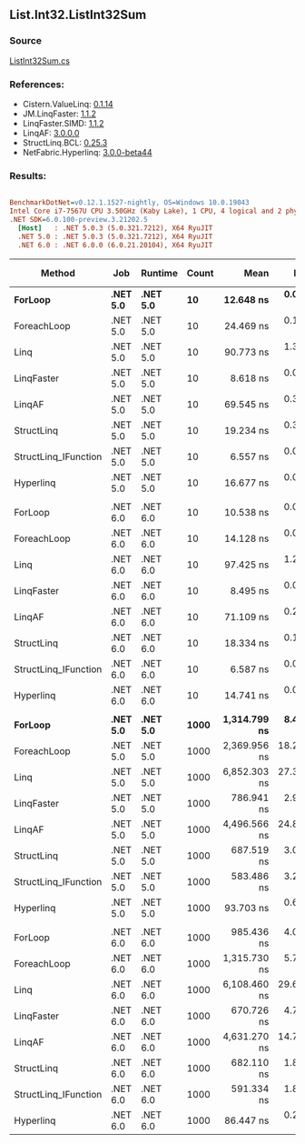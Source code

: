 ﻿## List.Int32.ListInt32Sum

### Source
[ListInt32Sum.cs](../LinqBenchmarks/List/Int32/ListInt32Sum.cs)

### References:
- Cistern.ValueLinq: [0.1.14](https://www.nuget.org/packages/Cistern.ValueLinq/0.1.14)
- JM.LinqFaster: [1.1.2](https://www.nuget.org/packages/JM.LinqFaster/1.1.2)
- LinqFaster.SIMD: [1.1.2](https://www.nuget.org/packages/LinqFaster.SIMD/1.0.3)
- LinqAF: [3.0.0.0](https://www.nuget.org/packages/LinqAF/3.0.0.0)
- StructLinq.BCL: [0.25.3](https://www.nuget.org/packages/StructLinq.BCL/0.25.3)
- NetFabric.Hyperlinq: [3.0.0-beta44](https://www.nuget.org/packages/NetFabric.Hyperlinq/3.0.0-beta44)

### Results:
``` ini

BenchmarkDotNet=v0.12.1.1527-nightly, OS=Windows 10.0.19043
Intel Core i7-7567U CPU 3.50GHz (Kaby Lake), 1 CPU, 4 logical and 2 physical cores
.NET SDK=6.0.100-preview.3.21202.5
  [Host]   : .NET 5.0.3 (5.0.321.7212), X64 RyuJIT
  .NET 5.0 : .NET 5.0.3 (5.0.321.7212), X64 RyuJIT
  .NET 6.0 : .NET 6.0.0 (6.0.21.20104), X64 RyuJIT


```
|               Method |      Job |  Runtime | Count |         Mean |      Error |     StdDev | Ratio | RatioSD |  Gen 0 | Gen 1 | Gen 2 | Allocated |
|--------------------- |--------- |--------- |------ |-------------:|-----------:|-----------:|------:|--------:|-------:|------:|------:|----------:|
|              **ForLoop** | **.NET 5.0** | **.NET 5.0** |    **10** |    **12.648 ns** |  **0.0470 ns** |  **0.0392 ns** |  **1.00** |    **0.00** |      **-** |     **-** |     **-** |         **-** |
|          ForeachLoop | .NET 5.0 | .NET 5.0 |    10 |    24.469 ns |  0.1287 ns |  0.1204 ns |  1.93 |    0.01 |      - |     - |     - |         - |
|                 Linq | .NET 5.0 | .NET 5.0 |    10 |    90.773 ns |  1.3938 ns |  1.1639 ns |  7.18 |    0.09 | 0.0191 |     - |     - |      40 B |
|           LinqFaster | .NET 5.0 | .NET 5.0 |    10 |     8.618 ns |  0.0709 ns |  0.0592 ns |  0.68 |    0.01 |      - |     - |     - |         - |
|               LinqAF | .NET 5.0 | .NET 5.0 |    10 |    69.545 ns |  0.3379 ns |  0.2995 ns |  5.50 |    0.03 |      - |     - |     - |         - |
|           StructLinq | .NET 5.0 | .NET 5.0 |    10 |    19.234 ns |  0.3997 ns |  0.4909 ns |  1.51 |    0.05 | 0.0153 |     - |     - |      32 B |
| StructLinq_IFunction | .NET 5.0 | .NET 5.0 |    10 |     6.557 ns |  0.0473 ns |  0.0369 ns |  0.52 |    0.00 |      - |     - |     - |         - |
|            Hyperlinq | .NET 5.0 | .NET 5.0 |    10 |    16.677 ns |  0.0844 ns |  0.0705 ns |  1.32 |    0.01 |      - |     - |     - |         - |
|                      |          |          |       |              |            |            |       |         |        |       |       |           |
|              ForLoop | .NET 6.0 | .NET 6.0 |    10 |    10.538 ns |  0.0402 ns |  0.0336 ns |  1.00 |    0.00 |      - |     - |     - |         - |
|          ForeachLoop | .NET 6.0 | .NET 6.0 |    10 |    14.128 ns |  0.0612 ns |  0.0511 ns |  1.34 |    0.01 |      - |     - |     - |         - |
|                 Linq | .NET 6.0 | .NET 6.0 |    10 |    97.425 ns |  1.2937 ns |  1.1468 ns |  9.24 |    0.12 | 0.0191 |     - |     - |      40 B |
|           LinqFaster | .NET 6.0 | .NET 6.0 |    10 |     8.495 ns |  0.0406 ns |  0.0380 ns |  0.81 |    0.00 |      - |     - |     - |         - |
|               LinqAF | .NET 6.0 | .NET 6.0 |    10 |    71.109 ns |  0.2575 ns |  0.2150 ns |  6.75 |    0.03 |      - |     - |     - |         - |
|           StructLinq | .NET 6.0 | .NET 6.0 |    10 |    18.334 ns |  0.1077 ns |  0.0841 ns |  1.74 |    0.01 | 0.0153 |     - |     - |      32 B |
| StructLinq_IFunction | .NET 6.0 | .NET 6.0 |    10 |     6.587 ns |  0.0282 ns |  0.0235 ns |  0.63 |    0.00 |      - |     - |     - |         - |
|            Hyperlinq | .NET 6.0 | .NET 6.0 |    10 |    14.741 ns |  0.0470 ns |  0.0417 ns |  1.40 |    0.01 |      - |     - |     - |         - |
|                      |          |          |       |              |            |            |       |         |        |       |       |           |
|              **ForLoop** | **.NET 5.0** | **.NET 5.0** |  **1000** | **1,314.799 ns** |  **8.4523 ns** |  **7.9063 ns** |  **1.00** |    **0.00** |      **-** |     **-** |     **-** |         **-** |
|          ForeachLoop | .NET 5.0 | .NET 5.0 |  1000 | 2,369.956 ns | 18.2812 ns | 17.1003 ns |  1.80 |    0.02 |      - |     - |     - |         - |
|                 Linq | .NET 5.0 | .NET 5.0 |  1000 | 6,852.303 ns | 27.3850 ns | 24.2761 ns |  5.21 |    0.04 | 0.0153 |     - |     - |      40 B |
|           LinqFaster | .NET 5.0 | .NET 5.0 |  1000 |   786.941 ns |  2.9819 ns |  2.4900 ns |  0.60 |    0.00 |      - |     - |     - |         - |
|               LinqAF | .NET 5.0 | .NET 5.0 |  1000 | 4,496.566 ns | 24.8542 ns | 22.0326 ns |  3.42 |    0.03 |      - |     - |     - |         - |
|           StructLinq | .NET 5.0 | .NET 5.0 |  1000 |   687.519 ns |  3.0157 ns |  2.6733 ns |  0.52 |    0.00 | 0.0153 |     - |     - |      32 B |
| StructLinq_IFunction | .NET 5.0 | .NET 5.0 |  1000 |   583.486 ns |  3.2700 ns |  2.7306 ns |  0.44 |    0.00 |      - |     - |     - |         - |
|            Hyperlinq | .NET 5.0 | .NET 5.0 |  1000 |    93.703 ns |  0.6300 ns |  0.5585 ns |  0.07 |    0.00 |      - |     - |     - |         - |
|                      |          |          |       |              |            |            |       |         |        |       |       |           |
|              ForLoop | .NET 6.0 | .NET 6.0 |  1000 |   985.436 ns |  4.0640 ns |  3.6026 ns |  1.00 |    0.00 |      - |     - |     - |         - |
|          ForeachLoop | .NET 6.0 | .NET 6.0 |  1000 | 1,315.730 ns |  5.7154 ns |  4.7726 ns |  1.33 |    0.01 |      - |     - |     - |         - |
|                 Linq | .NET 6.0 | .NET 6.0 |  1000 | 6,108.460 ns | 29.6017 ns | 26.2411 ns |  6.20 |    0.04 | 0.0153 |     - |     - |      40 B |
|           LinqFaster | .NET 6.0 | .NET 6.0 |  1000 |   670.726 ns |  4.7235 ns |  4.4184 ns |  0.68 |    0.01 |      - |     - |     - |         - |
|               LinqAF | .NET 6.0 | .NET 6.0 |  1000 | 4,631.270 ns | 14.7391 ns | 12.3078 ns |  4.70 |    0.02 |      - |     - |     - |         - |
|           StructLinq | .NET 6.0 | .NET 6.0 |  1000 |   682.110 ns |  1.8531 ns |  1.6427 ns |  0.69 |    0.00 | 0.0153 |     - |     - |      32 B |
| StructLinq_IFunction | .NET 6.0 | .NET 6.0 |  1000 |   591.334 ns |  1.8333 ns |  1.7149 ns |  0.60 |    0.00 |      - |     - |     - |         - |
|            Hyperlinq | .NET 6.0 | .NET 6.0 |  1000 |    86.447 ns |  0.2609 ns |  0.2313 ns |  0.09 |    0.00 |      - |     - |     - |         - |
